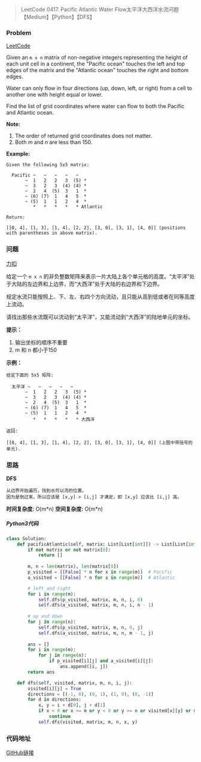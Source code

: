 > LeetCode 0417. Pacific Atlantic Water Flow太平洋大西洋水流问题【Medium】【Python】【DFS】

### Problem

[LeetCode](https://leetcode.com/problems/pacific-atlantic-water-flow/)

Given an `m x n` matrix of non-negative integers representing the height of each unit cell in a continent, the "Pacific ocean" touches the left and top edges of the matrix and the "Atlantic ocean" touches the right and bottom edges.

Water can only flow in four directions (up, down, left, or right) from a cell to another one with height equal or lower.

Find the list of grid coordinates where water can flow to both the Pacific and Atlantic ocean.

**Note:**

1. The order of returned grid coordinates does not matter.
2. Both *m* and *n* are less than 150.

**Example:**

```
Given the following 5x5 matrix:

  Pacific ~   ~   ~   ~   ~ 
       ~  1   2   2   3  (5) *
       ~  3   2   3  (4) (4) *
       ~  2   4  (5)  3   1  *
       ~ (6) (7)  1   4   5  *
       ~ (5)  1   1   2   4  *
          *   *   *   *   * Atlantic

Return:

[[0, 4], [1, 3], [1, 4], [2, 2], [3, 0], [3, 1], [4, 0]] (positions with parentheses in above matrix).
```

### 问题

[力扣](https://leetcode-cn.com/problems/pacific-atlantic-water-flow/)

给定一个 `m x n` 的非负整数矩阵来表示一片大陆上各个单元格的高度。“太平洋”处于大陆的左边界和上边界，而“大西洋”处于大陆的右边界和下边界。

规定水流只能按照上、下、左、右四个方向流动，且只能从高到低或者在同等高度上流动。

请找出那些水流既可以流动到“太平洋”，又能流动到“大西洋”的陆地单元的坐标。 

**提示：**

1. 输出坐标的顺序不重要
2. m 和 n 都小于150

**示例：**

```
给定下面的 5x5 矩阵:

  太平洋 ~   ~   ~   ~   ~ 
       ~  1   2   2   3  (5) *
       ~  3   2   3  (4) (4) *
       ~  2   4  (5)  3   1  *
       ~ (6) (7)  1   4   5  *
       ~ (5)  1   1   2   4  *
          *   *   *   *   * 大西洋

返回:

[[0, 4], [1, 3], [1, 4], [2, 2], [3, 0], [3, 1], [4, 0]] (上图中带括号的单元).
```

### 思路

**DFS**

```
从边界开始遍历，找到水可以流的位置。
因为是倒过来，所以应该是 [x,y] > [i,j] 才满足，即 [x,y] 应该比 [i,j] 高。
```

**时间复杂度:** O(m\*n)
**空间复杂度:** O(m\*n)

##### Python3代码

```python
class Solution:
    def pacificAtlantic(self, matrix: List[List[int]]) -> List[List[int]]:
        if not matrix or not matrix[0]:
            return []
        
        m, n = len(matrix), len(matrix[0])
        p_visited = [[False] * n for x in range(m)]  # Pacific
        a_visited = [[False] * n for x in range(m)]  # Atlantic

        # left and right
        for i in range(m):
            self.dfs(p_visited, matrix, m, n, i, 0)
            self.dfs(a_visited, matrix, m, n, i, n - 1)
        
        # up and down
        for j in range(n):
            self.dfs(p_visited, matrix, m, n, 0, j)
            self.dfs(a_visited, matrix, m, n, m - 1, j)
        
        ans = []
        for i in range(m):
            for j in range(n):
                if p_visited[i][j] and a_visited[i][j]:
                    ans.append([i, j])
        return ans

    def dfs(self, visited, matrix, m, n, i, j):
        visited[i][j] = True
        directions = [(-1, 0), (0, 1), (1, 0), (0, -1)]
        for d in directions:
            x, y = i + d[0], j + d[1]
            if x < 0 or x >= m or y < 0 or y >= n or visited[x][y] or matrix[x][y] < matrix[i][j]:  # [x, y] < [i, j]
                continue
            self.dfs(visited, matrix, m, n, x, y)
```

### 代码地址

[GitHub链接](https://github.com/Wonz5130/LeetCode-Solutions/blob/master/solutions/0417-Pacific-Atlantic-Water-Flow/0417.py)